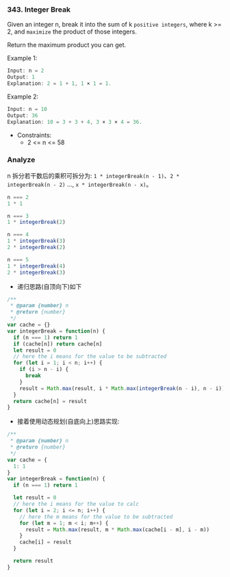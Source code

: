 <!--
abbrlink: 3u9vkyh8
-->

### 343. Integer Break

Given an integer n, break it into the sum of k `positive integers`, where k >= 2, and `maximize` the product of those integers.

Return the maximum product you can get.

Example 1:

```js
Input: n = 2
Output: 1
Explanation: 2 = 1 + 1, 1 × 1 = 1.
```

Example 2:

```js
Input: n = 10
Output: 36
Explanation: 10 = 3 + 3 + 4, 3 × 3 × 4 = 36.
```

* Constraints:
  * 2 <= n <= 58

### Analyze

n 拆分若干数后的乘积可拆分为: `1 * integerBreak(n - 1)`、`2 * integerBreak(n - 2)` ...,  `x * integerBreak(n - x)`。

```js
n === 2
1 * 1

n === 3
1 * integerBreak(2)

n === 4
1 * integerBreak(3)
2 * integerBreak(2)

n === 5
1 * integerBreak(4)
2 * integerBreak(3)
```

* 递归思路(自顶向下)如下

```js
/**
 * @param {number} n
 * @return {number}
 */
var cache = {}
var integerBreak = function(n) {
  if (n === 1) return 1
  if (cache[n]) return cache[n]
  let result = 0
  // here the i means for the value to be subtracted
  for (let i = 1; i < n; i++) {
    if (i > n - i) {
      break
    }
    result = Math.max(result, i * Math.max(integerBreak(n - i), n - i))
  }
  return cache[n] = result
}
```

* 接着使用动态规划(自底向上)思路实现:

```js
/**
 * @param {number} n
 * @return {number}
 */
var cache = {
  1: 1
}
var integerBreak = function(n) {
  if (n === 1) return 1

  let result = 0
  // here the i means for the value to calc
  for (let i = 2; i <= n; i++) {
    // here the m means for the value to be subtracted
    for (let m = 1; m < i; m++) {
      result = Math.max(result, m * Math.max(cache[i - m], i - m))
    }
    cache[i] = result
  }

  return result
}
```